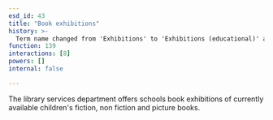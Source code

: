 ```yaml
---
esd_id: 43
title: "Book exhibitions"
history: >-
  Term name changed from 'Exhibitions' to 'Exhibitions (educational)' and scope notes added in version 2.02. Term name changed from 'Exhibitions (educational)' to 'Libraries - schools - book exhibitions ' in version 3.00. Term name changed to 'Book exhibitions' in version 4.00.
function: 139
interactions: [8]
powers: []
internal: false

---
```


The library services department offers schools book exhibitions of currently available children's fiction, non fiction and picture books.

